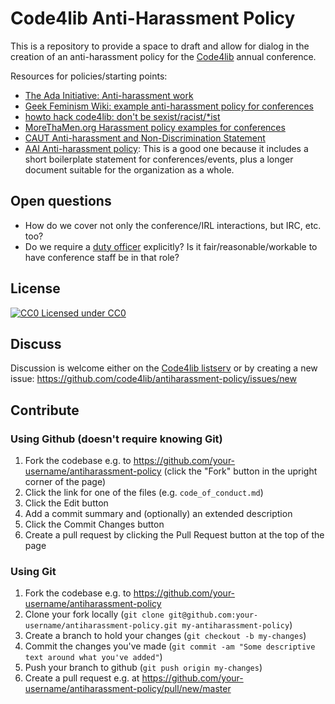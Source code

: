 Code4lib Anti-Harassment Policy
===============================

This is a repository to provide a space to draft and allow for dialog in the creation of an anti-harassment policy for the [Code4lib](http://code4lib.org/) annual conference. 

Resources for policies/starting points:

* [The Ada Initiative: Anti-harassment work](http://adainitiative.org/what-we-do/conference-policies/)
* [Geek Feminism Wiki: example anti-harassment policy for conferences](http://geekfeminism.wikia.com/wiki/Conference_anti-harassment/Policy)
* [howto hack code4lib: don't be sexist/racist/*ist](http://wiki.code4lib.org/index.php/How_to_hack_code4lib#Don.27t_be_sexist.2Fracist.2F.2Aist)
* [MoreThaMen.org Harassment policy examples for conferences ](http://www.morethanmen.org/harassment-policies/)
* [CAUT Anti-harassment and Non-Discrimination Statement](http://www.caut.ca/about-us/caut-policy/lists/administrative-procedures-and-guidelines/caut-anti-harassment-statement)
* [AAI Anti-harassment policy](http://www.atheistalliance.org/activities/23-conventions/507-anti-harassment-policy): This is a good one because it includes a short boilerplate statement for conferences/events, plus a longer document suitable for the organization as a whole. 

## Open questions

* How do we cover not only the conference/IRL interactions, but IRC, etc. too?
* Do we require a [duty officer](http://geekfeminism.wikia.com/wiki/Conference_anti-harassment/Duty_officer) explicitly? Is it fair/reasonable/workable to have conference staff be in that role?

## License

[![CC0](http://i.creativecommons.org/p/zero/1.0/80x15.png) Licensed under CC0](http://creativecommons.org/publicdomain/zero/1.0/)

## Discuss

Discussion is welcome either on the [Code4lib listserv](https://listserv.nd.edu/cgi-bin/wa?SUBED1=CODE4LIB&A=1) or by creating a new issue: https://github.com/code4lib/antiharassment-policy/issues/new

## Contribute

### Using Github (doesn't require knowing Git)

1. Fork the codebase e.g. to https://github.com/your-username/antiharassment-policy (click the "Fork" button in the upright corner of the page)
1. Click the link for one of the files (e.g. `code_of_conduct.md`)
1. Click the Edit button
1. Add a commit summary and (optionally) an extended description
1. Click the Commit Changes button
1. Create a pull request by clicking the Pull Request button at the top of the page

### Using Git

1. Fork the codebase e.g. to https://github.com/your-username/antiharassment-policy
1. Clone your fork locally (`git clone
git@github.com:your-username/antiharassment-policy.git my-antiharassment-policy`)
1. Create a branch to hold your changes (`git checkout -b my-changes`)
1. Commit the changes you've made (`git commit -am "Some descriptive text around
what you've added"`)
1. Push your branch to github (`git push origin my-changes`)
1. Create a pull request e.g. at https://github.com/your-username/antiharassment-policy/pull/new/master
